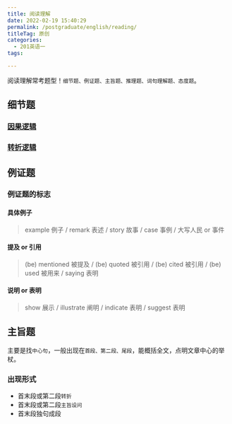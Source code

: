 ```yaml
---
title: 阅读理解
date: 2022-02-19 15:40:29
permalink: /postgraduate/english/reading/
titleTag: 原创
categories:
  - 201英语一
tags:

---
```

阅读理解常考题型！`细节题、例证题、主旨题、推理题、词句理解题、态度题`。
<!-- more -->
## 细节题
### [因果逻辑](02.因果逻辑.md)
### [转折逻辑](03.转折逻辑.md)
## 例证题
### 例证题的标志
#### 具体例子
> example 例子 / remark 表述 / story 故事 / case 事例 / 大写人民 or 事件

#### 提及 or 引用
> (be) mentioned 被提及 / (be) quoted 被引用 / (be) cited 被引用 / (be) used 被用来 / saying 表明

#### 说明 or 表明
> show 展示 / illustrate 阐明 / indicate 表明 / suggest 表明

## 主旨题
主要是找`中心句`，一般出现在`首段、第二段、尾段`，能概括全文，点明文章中心的举杖。
### 出现形式
* 首末段或第二段`转折`
* 首末段或第二段`主旨设问`
* 首末段独句成段
